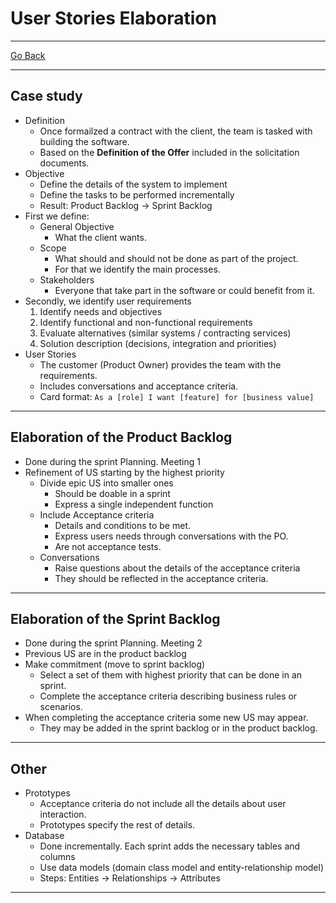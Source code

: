 # User Stories Elaboration
---
[Go Back](../README.md)

---
## Case study
- Definition
	- Once formailzed a contract with the client, the team is tasked with building the software.
	- Based on the **Definition of the Offer** included in the solicitation documents.
- Objective
	- Define the details of the system to implement
	- Define the tasks to be performed incrementally
	- Result: Product Backlog -> Sprint Backlog
- First we define:
	- General Objective
		- What the client wants.
	- Scope
		- What should and should not be done as part of the project.
		- For that we identify the main processes.
	- Stakeholders 
		- Everyone that take part in the software or could benefit from it.
- Secondly, we identify user requirements
	1. Identify needs and objectives
	2. Identify functional and non-functional requirements
	3. Evaluate alternatives (similar systems / contracting services)
	4. Solution description (decisions, integration and priorities)
- User Stories
	- The customer (Product Owner) provides the team with the requirements.
	- Includes conversations and acceptance criteria.
	- Card format: `As a [role] I want [feature] for [business value]`
---
## Elaboration of the Product Backlog
- Done during the sprint Planning. Meeting 1
- Refinement of US starting by the highest priority
	- Divide epic US into smaller ones
		- Should be doable in a sprint
		- Express a single independent function
	- Include Acceptance criteria
		- Details and conditions to be met.
		- Express users needs through conversations with the PO.
		- Are not acceptance tests.
	- Conversations
		- Raise questions about the details of the acceptance criteria
		- They should be reflected in the acceptance criteria.
---
## Elaboration of the Sprint Backlog
- Done during the sprint Planning. Meeting 2
- Previous US are in the product backlog
- Make commitment (move to sprint backlog)
	- Select a set of them with highest priority that can be done in an sprint.
	- Complete the acceptance criteria describing business rules or scenarios.
- When completing the acceptance criteria some new US may appear.
	- They may be added in the sprint backlog or in the product backlog.
---
## Other
- Prototypes
	- Acceptance criteria do not include all the details about user interaction.
	- Prototypes specify the rest of details.
- Database
	- Done incrementally. Each sprint adds the necessary tables and columns
	- Use data models (domain class model and entity-relationship model)
	- Steps: Entities -> Relationships -> Attributes
---